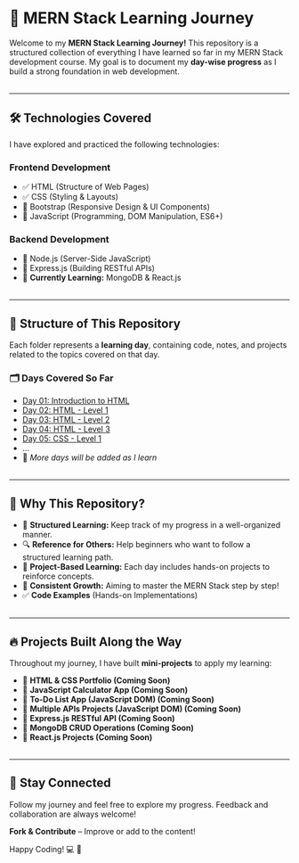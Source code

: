 # 🚀 MERN Stack Learning Journey

Welcome to my **MERN Stack Learning Journey!** This repository is a structured collection of everything I have learned so far in my MERN Stack development course. My goal is to document my **day-wise progress** as I build a strong foundation in web development. <br></br>

---

## 🛠️ Technologies Covered  
I have explored and practiced the following technologies:  

### **Frontend Development**
- ✅ HTML (Structure of Web Pages)  
- ✅ CSS (Styling & Layouts)  
- 🔄 Bootstrap (Responsive Design & UI Components)  
- 🔄 JavaScript (Programming, DOM Manipulation, ES6+)  

### **Backend Development**
- 🔄 Node.js (Server-Side JavaScript)  
- 🔄 Express.js (Building RESTful APIs)  
- 🔄 **Currently Learning:** MongoDB & React.js  <br></br>

---

## 📌 Structure of This Repository  
Each folder represents a **learning day**, containing code, notes, and projects related to the topics covered on that day.  

### 🗂️ **Days Covered So Far**
- [Day 01: Introduction to HTML](/[Day-01](https://github.com/Mubeen-Channa/MERN-Stack-Journey/tree/debf01d3a239b11fe307b95d0cc3fc6d5435b7d8/Day%2001%20-%20HTML))
- [Day 02: HTML - Level 1](/[Day-02](https://github.com/Mubeen-Channa/MERN-Stack-Journey/tree/debf01d3a239b11fe307b95d0cc3fc6d5435b7d8/Day%2002%20-%20HTML))
- [Day 03: HTML - Level 2](/[Day-03](https://github.com/Mubeen-Channa/MERN-Stack-Journey/tree/debf01d3a239b11fe307b95d0cc3fc6d5435b7d8/Day%2003%20-%20HTML))
- [Day 04: HTML - Level 3](/[Day-04](https://github.com/Mubeen-Channa/MERN-Stack-Journey/tree/debf01d3a239b11fe307b95d0cc3fc6d5435b7d8/Day%2004%20-%20HTML))
- [Day 05: CSS  - Level 1](/[Day-04](https://github.com/Mubeen-Channa/MERN-Stack-Journey/tree/c1c0eebbf734d55e6a46b227379959cdbc900727/Day%2005%20-%20CSS)) 
- ...   
- 🚀 *More days will be added as I learn*  <br></br>

---

## 🎯 Why This Repository?  
- 📌 **Structured Learning:** Keep track of my progress in a well-organized manner.  
- 🔍 **Reference for Others:** Help beginners who want to follow a structured learning path.  
- 📝 **Project-Based Learning:** Each day includes hands-on projects to reinforce concepts.  
- 🚀 **Consistent Growth:** Aiming to master the MERN Stack step by step!
- ✅ **Code Examples** (Hands-on Implementations)  <br></br>

---

## 🔥 Projects Built Along the Way  
Throughout my journey, I have built **mini-projects** to apply my learning:  

- 📌 **HTML & CSS Portfolio (Coming Soon)**
- 📌 **JavaScript Calculator App (Coming Soon)**  
- 📌 **To-Do List App (JavaScript DOM) (Coming Soon)**
- 📌 **Multiple APIs Projects (JavaScript DOM) (Coming Soon)**  
- 📌 **Express.js RESTful API (Coming Soon)**  
- 📌 **MongoDB CRUD Operations (Coming Soon)**  
- 📌 **React.js Projects (Coming Soon)**  <br></br>

---
 
## 🌟 Stay Connected  
Follow my journey and feel free to explore my progress. Feedback and collaboration are always welcome!

**Fork & Contribute** – Improve or add to the content! 

Happy Coding! 💻 🚀  
